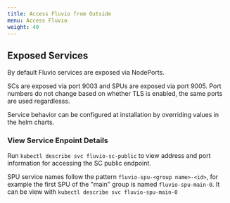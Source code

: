 ```yaml
---
title: Access Fluvio from Outside
menu: Access Fluvio
weight: 40
---
```


## Exposed Services

By default Fluvio services are exposed via NodePorts.

SCs are exposed via port 9003 and SPUs are exposed via port 9005. Port numbers do not change based on whether TLS is enabled, the same ports are used regardlesss.

Service behavior can be configured at installation by overriding values in the helm charts.

### View Service Enpoint Details

Run `kubectl describe svc fluvio-sc-public` to view address and port information for accessing the SC public endpoint.

SPU service names follow the pattern `fluvio-spu-<group name>-<id>`, for example the first SPU of the "main" group is named `fluvio-spu-main-0`. It can be view with `kubectl describe svc fluvio-spu-main-0`
